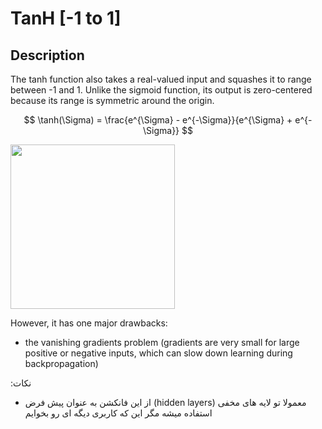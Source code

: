 # TanH [-1 to 1]

## Description

The tanh function also takes a real-valued input and squashes it to range between -1 and 1. Unlike the sigmoid function, its output is zero-centered because its range is symmetric around the origin.

$$
\tanh(\Sigma) = \frac{e^{\Sigma} - e^{-\Sigma}}{e^{\Sigma} + e^{-\Sigma}}
$$

<img src="image1.png" style="width:2.73813in" />

However, it has one major drawbacks:

- the vanishing gradients problem (gradients are very small for large positive or negative inputs, which can slow down learning during backpropagation)

<span dir="rtl">نکات:</span>

- <span dir="rtl">معمولا تو لایه های مخفی (hidden layers) از این فانکشن به عنوان پیش فرض استفاده میشه مگر این که کاربری دیگه ای رو بخوایم</span>
